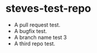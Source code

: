 # steves-test-repo
- A pull request test.
- A bugfix test.
- A branch name test 3
- A third repo test.